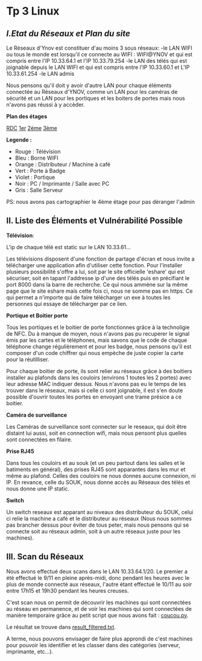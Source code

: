 # Tp 3 Linux


## *I.Etat du Réseaux et Plan du site*

Le Réseaux d'Ynov est constituer d'au moins 3 sous réseaux:
-le LAN WIFI ou tous le monde est lorsqu'il ce connecte au WIFI : WIFI@YNOV et qui est compris entre l'IP 10.33.64.1 et l'IP 10.33.79.254
-le LAN des télés qui est joignable depuis le LAN WIFI et qui est compris entre l'IP 10.33.60.1 et L'IP 10.33.61.254
-le LAN admis 

Nous pensons qu'il doit y avoir d'autre LAN pour chaque éléments connectée au Réseaux d'YNOV, comme un LAN pour les caméras de sécurité et un LAN pour les portiques et les boiters de portes mais nous n'avons pas réussi à y accèder.

**Plan des étages**

[RDC](./Ressource/EtageRDC.png)
[1er](./Ressource/Etage1.png)
[2ème](./Ressource/Etage2.png)
[3ème](./Ressource/Etage3.png)

**Legende :**
- Rouge : Télévision
- Bleu : Borne WIFI
- Orange : Distributeur / Machine à café
- Vert : Porte à Badge
- Violet : Portique
- Noir : PC / Imprimante / Salle avec PC
- Gris : Salle Serveur


PS: nous avons pas cartographier le 4ème étage pour pas déranger l'admin


## II. Liste des Éléments et Vulnérabilité Possible

**Télévision**:

L'ip de chaque télé est static sur le LAN 10.33.61... 

Les télévisions disposent d'une fonction de partage d'écran et nous invite a télécharger une application afin d'utiliser cette fonction. Pour l'installer plusieurs possibilité s'offre a lui, soit par le site officielle 'eshare' qui est sécuriser, soit en tapant l'addresse ip d'une des télés puis en précifiant le port 8000 dans la barre de recherche. Ce qui nous ammène sur la même page que le site eshare mais cette fois ci, nous ne somme pas en https. Ce qui permet a n'importe qui de faire télécharger un exe à toutes les personnes qui essaye de télécharger par ce lien.

**Portique et Boitier porte**

Tous les portiques et le boitier de porte fonctionnes grâce à la technoligie de NFC. Du à manque de moyen, nous n'avons pas pu recuperer le signal émis par les cartes et le téléphones, mais savons que le code de chaque téléphone change régulièrement et pour les badge, nous pensons qu'il est composer d'un code chiffrer qui nous empèche de juste copier la carte pour la réutilliser. 

Pour chaque boitier de porte, ils sont relier au réseaux grâce à des boitiers installer au plafonds dans les couloirs (environs 1 toutes les 2 portes) avec leur adresse MAC indiquer dessus. Nous n'avons pas eu le temps de les trouver dans le réseaux, mais si celle ci sont joignable, il est s'en doute possible d'ouvrir toutes les portes en envoyant une trame présice a ce boitier.

**Caméra de surveillance**

Les Caméras de surveillance sont connecter sur le reseaux, qui doit être distaint lui aussi, soit en connection wifi, mais nous pensont plus quelles sont connectées en filaire.

**Prise RJ45**

Dans tous les couloirs et au souk (et un peu partout dans les salles et le batiments en général), des prises RJ45 sont apparantes dans les mur et même au plafond. Celles des couloirs ne nous donnes aucune connexion, ni IP. En revance, celle du SOUK, nous donne accès au Réseaux des télés et nous donne une IP static.

**Switch**

Un switch reseaux est apparant au niveaux des distributeur du SOUK, celui ci relie la machine a café et le distributeur au réseaux (Nous nous sommes pas brancher dessus pour éviter de tous peter, mais nous pensons qui se connecte soit au réseaux admin, soit à un autre réseaux juste pour les machines).

## III. Scan du Réseaux

Nous avons effectué deux scans dans le LAN 10.33.64.1/20. Le premier a été effectué le 9/11 en pleine après-midi, donc pendant les heures avec le plus de monde connecté aux réseaux, l'autre étant effectué le 10/11 au soir entre 17h15 et 19h30 pendant les heures creuses. 

C'est scan nous on permit de découvrir les machines qui sont connectées au réseau en permanence, et de voir les machines qui sont connectées de manière temporaire grâce au petit script que nous avons fait : [coucou.py](./Ressource/coucou.py).

Le résultat se trouve dans [result_filtered.txt](./Ressource/result_filtered.txt).

A terme, nous pouvons envisager de faire plus approndi de c'est machines pour pouvoir les identifier et les classer dans des catégories (serveur, imprimante, etc...).
